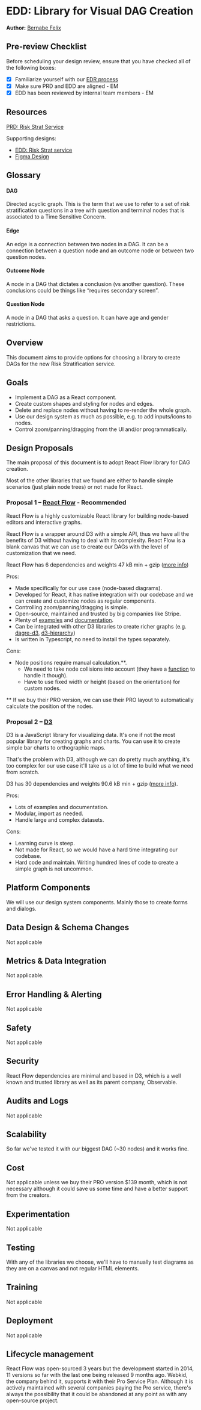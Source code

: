 # EDD: Library for Visual DAG Creation

**Author:** [Bernabe Felix](bernabe.felix@*company-data-covered*.com)

## Pre-review Checklist

Before scheduling your design review, ensure that you have checked all of the following boxes:

- [x] Familiarize yourself with our [EDR process](https://*company-data-covered*.atlassian.net/wiki/spaces/EN/pages/52002922/Process+Engineering+Design+Review)
- [x] Make sure PRD and EDD are aligned - EM
- [x] EDD has been reviewed by internal team members - EM

## Resources

[PRD: Risk Strat Service ](https://*company-data-covered*.sharepoint.com/:w:/s/tech-team/EbbW1wxRpG1JqAbmZL9XEpYBudicbY3bhcYooTb2M9frIw?e=jOAtxi)

Supporting designs:

- [EDD: Risk Strat service](https://github.com/*company-data-covered*/services/pull/4787)
- [Figma Design](https://www.figma.com/file/qaveqnX7cqal0X0ghbgRvp/%F0%9F%A6%81--Risk-Stratification-Service?type=design&node-id=1468-130925&mode=design&t=h34YM8gk2bNdhuEe-0)

## Glossary

#### DAG

Directed acyclic graph. This is the term that we use to refer to a set of risk stratification questions in a tree with question and terminal nodes that is associated to a Time Sensitive Concern.

#### Edge

An edge is a connection between two nodes in a DAG. It can be a connection between a question node and an outcome node or between two question nodes.

#### Outcome Node

A node in a DAG that dictates a conclusion (vs another question). These conclusions could be things like “requires secondary screen”.

#### Question Node

A node in a DAG that asks a question. It can have age and gender restrictions.

## Overview

This document aims to provide options for choosing a library to create DAGs for the new Risk Stratification service.

## Goals

- Implement a DAG as a React component.
- Create custom shapes and styling for nodes and edges.
- Delete and replace nodes without having to re-render the whole graph.
- Use our design system as much as possible, e.g. to add inputs/icons to nodes.
- Control zoom/panning/dragging from the UI and/or programmatically.

## Design Proposals

The main proposal of this document is to adopt React Flow library for DAG creation.

Most of the other libraries that we found are either to handle simple scenarios (just plain node trees) or not made for React.

### Proposal 1 – [React Flow](https://reactflow.dev/) - Recommended

React Flow is a highly customizable React library for building node-based editors and interactive graphs.

React Flow is a wrapper around D3 with a simple API, thus we have all the benefits of D3 without having to deal with its complexity.
React Flow is a blank canvas that we can use to create our DAGs with the level of customization that we need.

React Flow has 6 dependencies and weights 47 kB min + gzip ([more info](https://bundlephobia.com/package/reactflow@11.7.4))

Pros:

- Made specifically for our use case (node-based diagrams).
- Developed for React, it has native integration with our codebase and we can create and customize nodes as regular components.
- Controlling zoom/panning/dragging is simple.
- Open-source, maintained and trusted by big companies like Stripe.
- Plenty of [examples](https://reactflow.dev/docs/examples/overview/) and [documentation](https://reactflow.dev/docs/api/react-flow-props/).
- Can be integrated with other D3 libraries to create richer graphs (e.g. [dagre-d3](https://reactflow.dev/docs/examples/layout/dagre/), [d3-hierarchy](https://reactflow.dev/docs/examples/layout/expand-collapse/))
- Is written in Typescript, no need to install the types separately.

Cons:

- Node positions require manual calculation.\*\*.
  - We need to take node collisions into account (they have a [function](https://reactflow.dev/docs/examples/nodes/intersections/) to handle it though).
  - Have to use fixed width or height (based on the orientation) for custom nodes.

\*\* If we buy their PRO version, we can use their PRO layout to automatically calculate the position of the nodes.

### Proposal 2 – [D3](https://d3js.org/)

D3 is a JavaScript library for visualizing data. It's one if not the most popular library for creating graphs and charts. You can use it to create simple bar charts to orthographic maps.

That's the problem with D3, although we can do pretty much anything, it's too complex for our use case it'll take us a lot of time to build what we need from scratch.

D3 has 30 dependencies and weights 90.6 kB min + gzip ([more info](https://bundlephobia.com/package/d3@7.8.5)).

Pros:

- Lots of examples and documentation.
- Modular, import as needed.
- Handle large and complex datasets.

Cons:

- Learning curve is steep.
- Not made for React, so we would have a hard time integrating our codebase.
- Hard code and maintain. Writing hundred lines of code to create a simple graph is not uncommon.

## Platform Components

We will use our design system components. Mainly those to create forms and dialogs.

## Data Design & Schema Changes

Not applicable

## Metrics & Data Integration

Not applicable.

## Error Handling & Alerting

Not applicable

## Safety

Not applicable

## Security

React Flow dependencies are minimal and based in D3, which is a well known and trusted library as well as its parent company, Observable.

## Audits and Logs

Not applicable

## Scalability

So far we've tested it with our biggest DAG (~30 nodes) and it works fine.

## Cost

Not applicable unless we buy their PRO version $139 month, which is not necessary although it could save us some time and have a better support from the creators.

## Experimentation

Not applicable

## Testing

With any of the libraries we choose, we'll have to manually test diagrams as they are on a canvas and not regular HTML elements.

## Training

Not applicable

## Deployment

Not applicable

## Lifecycle management

React Flow was open-sourced 3 years but the development started in 2014, 11 versions so far with the last one being released 9 months ago. Webkid, the company behind it, supports it with their Pro Service Plan. Although it is actively maintained with several companies paying the Pro service, there's always the possibility that it could be abandoned at any point as with any open-source project.
